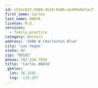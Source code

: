 ```yaml
---
id: c52ec622-5b08-4519-8a86-aa309a0d7ac7
first_name: Carlos
last_name: ANAYA
license: M.D.
services:
  - family-practice
category: doctors
address: '2400 W Charleston Blvd'
city: 'Las Vegas'
state: NV
zip: '89102'
phone: 702-320-7930
title: 'Carlos ANAYA'
_geoloc:
  lat: 36.1592
  lng: -115.247
---
```

